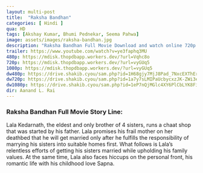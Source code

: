 ```yaml
---
layout: multi-post
title:  "Raksha Bandhan"
categories: [ Hindi ]
qua: HD
tags: [Akshay Kumar, Bhumi Pednekar, Seema Pahwa]
image: assets/images/raksha-bandhan.jpg
description: "Raksha Bandhan Full Movie Download and watch online 720p low file size 500 mb."
trailer: https://www.youtube.com/watch?v=ye3faphq3MU
480p: https://mdisk.thopdbapp.workers.dev/?url=Vqhc8o
720p: https://mdisk.thopdbapp.workers.dev/?url=vyGUq5
1080p: https://mdisk.thopdbapp.workers.dev/?url=vyGUq5
dw480p: https://drive.shakib.cyou/sam.php?id=1H68gjy7MjJ8Pad_7NxcEXThEr8A00kLZ
dw720p: https://drive.shakib.cyou/sam.php?id=1a7y7sLMIPaUcbycxzJK-ZWi3eQr4v1gp
dw1080p: https://drive.shakib.cyou/sam.php?id=1eP7nQjMGlc4XY6PlCbLYK8FiuEgRzY0x
dir: Aanand L. Rai
---
```


### Raksha Bandhan Full Movie Story Line:
Lala Kedarnath, the eldest and only brother of 4 sisters, runs a chaat shop that was started by his father. Lala promises his frail mother on her deathbed that he will get married only after he fulfills the responsibility of marrying his sisters into suitable homes first. What follows is Lala’s relentless efforts of getting his sisters married while upholding his family values. At the same time, Lala also faces hiccups on the personal front, his romantic life with his childhood love Sapna.